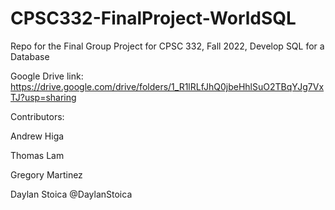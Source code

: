 # CPSC332-FinalProject-WorldSQL
Repo for the Final Group Project for CPSC 332, Fall 2022, Develop SQL for a Database

Google Drive link: https://drive.google.com/drive/folders/1_R1lRLfJhQ0jbeHhlSuO2TBqYJg7VxTJ?usp=sharing


Contributors:

Andrew Higa

Thomas Lam

Gregory Martinez

Daylan Stoica   @DaylanStoica

